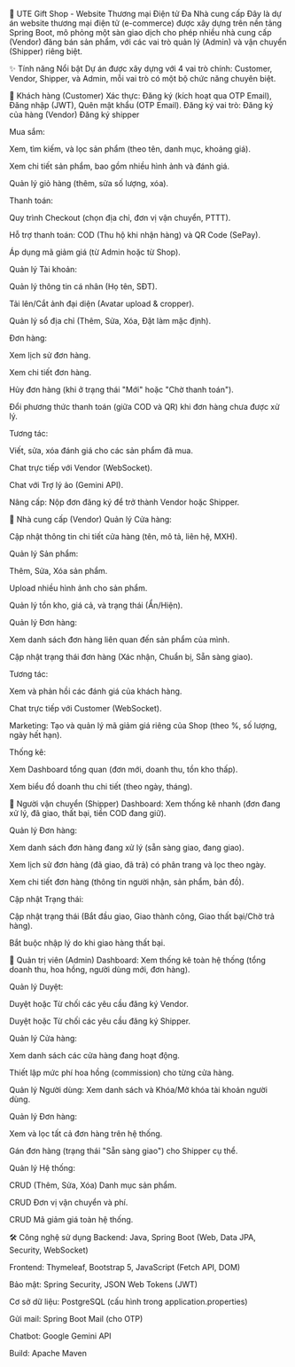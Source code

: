 🎁 UTE Gift Shop - Website Thương mại Điện tử Đa Nhà cung cấp
Đây là dự án website thương mại điện tử (e-commerce) được xây dựng trên nền tảng Spring Boot, mô phỏng một sàn giao dịch cho phép nhiều nhà cung cấp (Vendor) đăng bán sản phẩm, với các vai trò quản lý (Admin) và vận chuyển (Shipper) riêng biệt.

✨ Tính năng Nổi bật
Dự án được xây dựng với 4 vai trò chính: Customer, Vendor, Shipper, và Admin, mỗi vai trò có một bộ chức năng chuyên biệt.

👤 Khách hàng (Customer)
Xác thực: Đăng ký (kích hoạt qua OTP Email), Đăng nhập (JWT), Quên mật khẩu (OTP Email).
Đăng ký vai trò:
Đăng ký của hàng (Vendor)
Đăng ký shipper

Mua sắm:

Xem, tìm kiếm, và lọc sản phẩm (theo tên, danh mục, khoảng giá).

Xem chi tiết sản phẩm, bao gồm nhiều hình ảnh và đánh giá.

Quản lý giỏ hàng (thêm, sửa số lượng, xóa).

Thanh toán:

Quy trình Checkout (chọn địa chỉ, đơn vị vận chuyển, PTTT).

Hỗ trợ thanh toán: COD (Thu hộ khi nhận hàng) và QR Code (SePay).

Áp dụng mã giảm giá (từ Admin hoặc từ Shop).

Quản lý Tài khoản:

Quản lý thông tin cá nhân (Họ tên, SĐT).

Tải lên/Cắt ảnh đại diện (Avatar upload & cropper).

Quản lý sổ địa chỉ (Thêm, Sửa, Xóa, Đặt làm mặc định).

Đơn hàng:

Xem lịch sử đơn hàng.

Xem chi tiết đơn hàng.

Hủy đơn hàng (khi ở trạng thái "Mới" hoặc "Chờ thanh toán").

Đổi phương thức thanh toán (giữa COD và QR) khi đơn hàng chưa được xử lý.

Tương tác:

Viết, sửa, xóa đánh giá cho các sản phẩm đã mua.

Chat trực tiếp với Vendor (WebSocket).

Chat với Trợ lý ảo (Gemini API).

Nâng cấp: Nộp đơn đăng ký để trở thành Vendor hoặc Shipper.

🏪 Nhà cung cấp (Vendor)
Quản lý Cửa hàng:

Cập nhật thông tin chi tiết cửa hàng (tên, mô tả, liên hệ, MXH).

Quản lý Sản phẩm:

Thêm, Sửa, Xóa sản phẩm.

Upload nhiều hình ảnh cho sản phẩm.

Quản lý tồn kho, giá cả, và trạng thái (Ẩn/Hiện).

Quản lý Đơn hàng:

Xem danh sách đơn hàng liên quan đến sản phẩm của mình.

Cập nhật trạng thái đơn hàng (Xác nhận, Chuẩn bị, Sẵn sàng giao).

Tương tác:

Xem và phản hồi các đánh giá của khách hàng.

Chat trực tiếp với Customer (WebSocket).

Marketing: Tạo và quản lý mã giảm giá riêng của Shop (theo %, số lượng, ngày hết hạn).

Thống kê:

Xem Dashboard tổng quan (đơn mới, doanh thu, tồn kho thấp).

Xem biểu đồ doanh thu chi tiết (theo ngày, tháng).

🚚 Người vận chuyển (Shipper)
Dashboard: Xem thống kê nhanh (đơn đang xử lý, đã giao, thất bại, tiền COD đang giữ).

Quản lý Đơn hàng:

Xem danh sách đơn hàng đang xử lý (sẵn sàng giao, đang giao).

Xem lịch sử đơn hàng (đã giao, đã trả) có phân trang và lọc theo ngày.

Xem chi tiết đơn hàng (thông tin người nhận, sản phẩm, bản đồ).

Cập nhật Trạng thái:

Cập nhật trạng thái (Bắt đầu giao, Giao thành công, Giao thất bại/Chờ trả hàng).

Bắt buộc nhập lý do khi giao hàng thất bại.

👑 Quản trị viên (Admin)
Dashboard: Xem thống kê toàn hệ thống (tổng doanh thu, hoa hồng, người dùng mới, đơn hàng).

Quản lý Duyệt:

Duyệt hoặc Từ chối các yêu cầu đăng ký Vendor.

Duyệt hoặc Từ chối các yêu cầu đăng ký Shipper.

Quản lý Cửa hàng:

Xem danh sách các cửa hàng đang hoạt động.

Thiết lập mức phí hoa hồng (commission) cho từng cửa hàng.

Quản lý Người dùng: Xem danh sách và Khóa/Mở khóa tài khoản người dùng.

Quản lý Đơn hàng:

Xem và lọc tất cả đơn hàng trên hệ thống.

Gán đơn hàng (trạng thái "Sẵn sàng giao") cho Shipper cụ thể.

Quản lý Hệ thống:

CRUD (Thêm, Sửa, Xóa) Danh mục sản phẩm.

CRUD Đơn vị vận chuyển và phí.

CRUD Mã giảm giá toàn hệ thống.

🛠️ Công nghệ sử dụng
Backend: Java, Spring Boot (Web, Data JPA, Security, WebSocket)

Frontend: Thymeleaf, Bootstrap 5, JavaScript (Fetch API, DOM)

Bảo mật: Spring Security, JSON Web Tokens (JWT)

Cơ sở dữ liệu: PostgreSQL (cấu hình trong application.properties)

Gửi mail: Spring Boot Mail (cho OTP)

Chatbot: Google Gemini API

Build: Apache Maven
